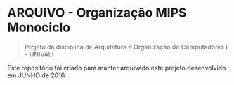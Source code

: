 # **ARQUIVO** - Organização MIPS Monociclo

> Projeto da disciplina de Arquitetura e Organização de Computadores I - UNIVALI

Este repositório foi criado para manter arquivado este projeto desenvolvido em JUNHO de 2016.
